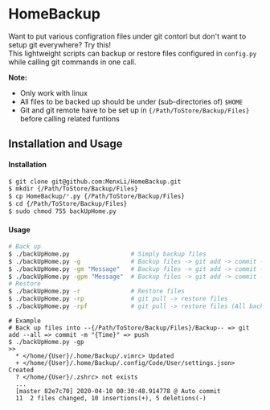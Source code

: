 # HomeBackup

Want to put various configration files under git contorl but don't want to setup git everywhere? Try this!  
This lightweight scripts can backup or restore files configured in `config.py` while calling git commands in one call.

**Note:**
* Only work with linux
* All files to be backed up should be under (sub-directories of) `$HOME`
* Git and git remote have to be set up in `{/Path/ToStore/Backup/Files}` before calling related funtions

## Installation and Usage
#### Installation
```bash
$ git clone git@github.com:MenxLi/HomeBackup.git
$ mkdir {/Path/ToStore/Backup/Files}
$ cp HomeBackup/*.py {/Path/ToStore/Backup/Files}
$ cd {/Path/ToStore/Backup/Files}
$ sudo chmod 755 backUpHome.py
```

#### Usage
```bash
# Back up
$ ./backUpHome.py                 # Simply backup files
$ ./backUpHome.py -g              # Backup files -> git add -> commit -m "{Time}"
$ ./backUpHome.py -gm "Message"   # Backup files -> git add -> commit -m "Message"
$ ./backUpHome.py -gpm "Message"  # Backup files -> git add -> commit -m "Message" -> push
# Restore
$ ./backUpHome.py -r              # Restore files
$ ./backUpHome.py -rp             # git pull -> restore files
$ ./backUpHome.py -rpf            # git pull -> restore files (All backup files will be copied to designated destination even if some files do not exist in current computer)
```
```
# Example
# Back up files into --{/Path/ToStore/Backup/Files}/Backup-- => git add --all => commit -m "{Time}" => push
$ ./backUpHome.py -gp                                                         
>>
  * </home/{User}/.home/Backup/.vimrc> Updated                        
  + </home/{User}/.home/Backup/.config/Code/User/settings.json> Created     
  ? </home/{User}/.zshrc> not exists                                        
  ...  
  [master 82e7c70] 2020-04-10 00:30:48.914778 @ Auto commit                   
  11  2 files changed, 10 insertions(+), 5 deletions(-)  
```
